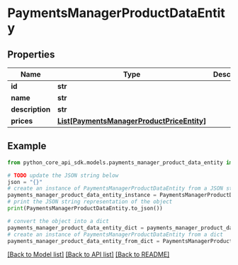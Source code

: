 # PaymentsManagerProductDataEntity


## Properties

Name | Type | Description | Notes
------------ | ------------- | ------------- | -------------
**id** | **str** |  | 
**name** | **str** |  | 
**description** | **str** |  | 
**prices** | [**List[PaymentsManagerProductPriceEntity]**](PaymentsManagerProductPriceEntity.md) |  | 

## Example

```python
from python_core_api_sdk.models.payments_manager_product_data_entity import PaymentsManagerProductDataEntity

# TODO update the JSON string below
json = "{}"
# create an instance of PaymentsManagerProductDataEntity from a JSON string
payments_manager_product_data_entity_instance = PaymentsManagerProductDataEntity.from_json(json)
# print the JSON string representation of the object
print(PaymentsManagerProductDataEntity.to_json())

# convert the object into a dict
payments_manager_product_data_entity_dict = payments_manager_product_data_entity_instance.to_dict()
# create an instance of PaymentsManagerProductDataEntity from a dict
payments_manager_product_data_entity_from_dict = PaymentsManagerProductDataEntity.from_dict(payments_manager_product_data_entity_dict)
```
[[Back to Model list]](../README.md#documentation-for-models) [[Back to API list]](../README.md#documentation-for-api-endpoints) [[Back to README]](../README.md)


